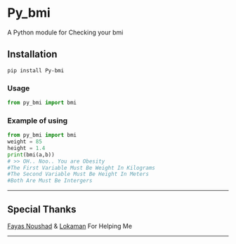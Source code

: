 # Py_bmi
A Python module for Checking your bmi

## Installation
```
pip install Py-bmi
```

### Usage
```py
from py_bmi import bmi
```

### Example of using
```py
from py_bmi import bmi
weight = 85
height = 1.4
print(bmi(a,b))
# >> OH.. Noo.. You are Obesity
#The First Variable Must Be Weight In Kilograms 
#The Second Variable Must Be Height In Meters 
#Both Are Must Be Intergers 
```
---


## Special Thanks

[Fayas Noushad](https://github.com/FayasNoushad) & [Lokaman](https://github.com/lntechnical2) For Helping Me

---
